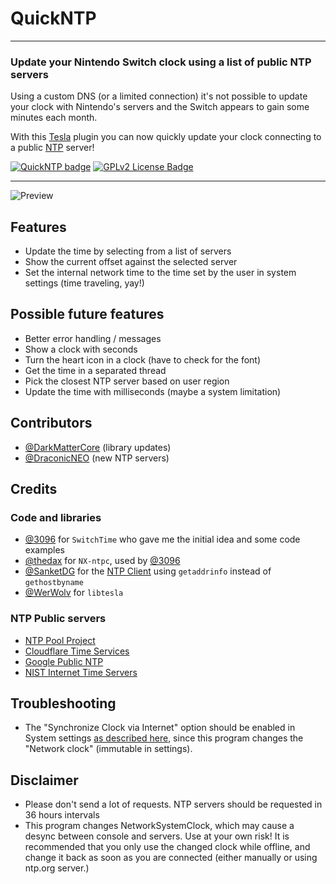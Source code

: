 # QuickNTP

---

### Update your Nintendo Switch clock using a list of public NTP servers

Using a custom DNS (or a limited connection) it's not possible to update your clock with Nintendo's servers and the Switch appears to gain some minutes each month.

With this [Tesla](https://github.com/WerWolv/libtesla) plugin you can now quickly update your clock connecting to a public [NTP](https://en.wikipedia.org/wiki/Network_Time_Protocol) server!

[![QuickNTP badge][version-badge]][changelog] [![GPLv2 License Badge][license-badge]][license]

---

![Preview](https://user-images.githubusercontent.com/389887/191822037-254e038d-a878-4ab1-9e3d-d98f00051974.png)

## Features

- Update the time by selecting from a list of servers
- Show the current offset against the selected server
- Set the internal network time to the time set by the user in system settings (time traveling, yay!)

## Possible future features

- Better error handling / messages
- Show a clock with seconds
- Turn the heart icon in a clock (have to check for the font)
- Get the time in a separated thread
- Pick the closest NTP server based on user region
- Update the time with milliseconds (maybe a system limitation)

## Contributors

- [@DarkMatterCore](https://github.com/DarkMatterCore) (library updates)
- [@DraconicNEO](https://github.com/DraconicNEO) (new NTP servers)

## Credits

### Code and libraries

- [@3096](https://github.com/3096) for `SwitchTime` who gave me the initial idea and some code examples
- [@thedax](https://github.com/thedax) for `NX-ntpc`, used by [@3096](https://github.com/3096)
- [@SanketDG](https://github.com/SanketDG) for the [NTP Client](https://github.com/SanketDG/c-projects/blob/master/ntp-client.c) using `getaddrinfo` instead of `gethostbyname`
- [@WerWolv](https://github.com/WerWolv) for `libtesla`

### NTP Public servers

- [NTP Pool Project](https://www.ntppool.org)
- [Cloudflare Time Services](https://www.cloudflare.com/time/)
- [Google Public NTP](https://developers.google.com/time)
- [NIST Internet Time Servers](https://tf.nist.gov/tf-cgi/servers.cgi)

## Troubleshooting

- The "Synchronize Clock via Internet" option should be enabled in System settings [as described here](https://en-americas-support.nintendo.com/app/answers/detail/a_id/22557/p/989/c/188), since this program changes the "Network clock" (immutable in settings).

## Disclaimer

- Please don't send a lot of requests. NTP servers should be requested in 36 hours intervals
- This program changes NetworkSystemClock, which may cause a desync between console and servers. Use at your own risk! It is recommended that you only use the changed clock while offline, and change it back as soon as you are connected (either manually or using ntp.org server.)

[version-badge]: https://img.shields.io/github/v/release/nedex/QuickNTP
[changelog]: ./CHANGELOG.md
[license-badge]: https://img.shields.io/github/license/nedex/QuickNTP
[license]: ./LICENSE
